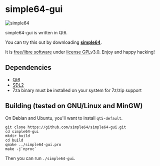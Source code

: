 # simple64-gui

![simple64](http://i.imgur.com/NIa5Btx.png)

simple64-gui is written in Qt6.

You can try this out by downloading [**simple64**](https://simple64.github.io/).

It is [free/libre software](https://www.fsf.org/blogs/rms/20140407-geneva-tedx-talk-free-software-free-society)
under [license GPL](https://www.gnu.org/licenses/gpl)v3.0.
Enjoy and happy hacking!

## Dependencies

- [Qt6](https://www.qt.io/)
- [SDL2](https://www.libsdl.org/)
- 7za binary must be installed on your system for 7z/zip support

## Building (tested on GNU/Linux and MinGW)

On Debian and Ubuntu, you'll want to install ```qt5-default```.
```
git clone https://github.com/simple64/simple64-gui.git
cd simple64-gui
mkdir build
cd build
qmake ../simple64-gui.pro
make -j`nproc`
```
Then you can run ```./simple64-gui```.
